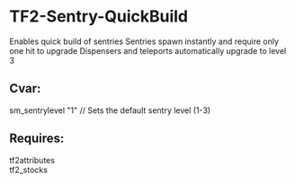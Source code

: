 # TF2-Sentry-QuickBuild  
Enables quick build of sentries
Sentries spawn instantly and require only one hit to upgrade
Dispensers and teleports automatically upgrade to level 3

## Cvar:  
sm_sentrylevel "1" // Sets the default sentry level (1-3)

## Requires:
tf2attributes  
tf2_stocks
